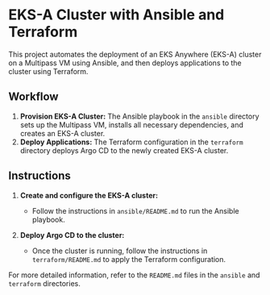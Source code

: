# EKS-A Cluster with Ansible and Terraform

This project automates the deployment of an EKS Anywhere (EKS-A) cluster on a Multipass VM using Ansible, and then deploys applications to the cluster using Terraform.

## Workflow

1.  **Provision EKS-A Cluster:** The Ansible playbook in the `ansible` directory sets up the Multipass VM, installs all necessary dependencies, and creates an EKS-A cluster.
2.  **Deploy Applications:** The Terraform configuration in the `terraform` directory deploys Argo CD to the newly created EKS-A cluster.

## Instructions

1.  **Create and configure the EKS-A cluster:**
    -   Follow the instructions in `ansible/README.md` to run the Ansible playbook.

2.  **Deploy Argo CD to the cluster:**
    -   Once the cluster is running, follow the instructions in `terraform/README.md` to apply the Terraform configuration.

For more detailed information, refer to the `README.md` files in the `ansible` and `terraform` directories.